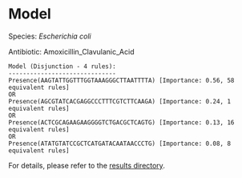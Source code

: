 
# Model

Species: *Escherichia coli*

Antibiotic: Amoxicillin_Clavulanic_Acid

```
Model (Disjunction - 4 rules):
------------------------------
Presence(AAGTATTGGTTTGGTAAAGGGCTTAATTTTA) [Importance: 0.56, 58 equivalent rules]
OR
Presence(AGCGTATCACGAGGCCCTTTCGTCTTCAAGA) [Importance: 0.24, 1 equivalent rules]
OR
Presence(ACTCGCAGAAGAAGGGGTCTGACGCTCAGTG) [Importance: 0.13, 16 equivalent rules]
OR
Presence(ATATGTATCCGCTCATGATACAATAACCCTG) [Importance: 0.08, 8 equivalent rules]

```

For details, please refer to the [results directory](../../../../../results/scm_b/escherichia%20coli/amoxicillin_clavulanic_acid/repeat_3/).

